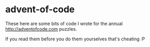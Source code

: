 # advent-of-code

These here are some bits of code I wrote for the annual http://adventofcode.com puzzles. 

If you read them before you do them yourselves that's cheating :P
